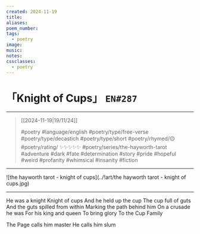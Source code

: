 ```yaml
---
created: 2024-11-19
title:
aliases:
poem_number:
tags:
  - poetry
image:
music:
notes:
cssclasses:
  - poetry
---
```

# 「Knight of Cups」 `EN#287`

---

> [[2024-11-19|19/11/24]]
> 
> #poetry 
> #language/english 
> #poetry/type/free-verse #poetry/type/decastich #poetry/type/short 
> #poetry/rhymed/🟡 
> #poetry/rating/ ✨✨✨✨✨ 
> #poetry/series/the-hayworth-tarot
> #adventure #dark #fate #determination #story #pride #hopeful #weird #profanity #whimsical #insanity #fiction 

---

![the hayworth tarot - knight of cups](../!art/the hayworth tarot - knight of cups.jpg)


---

He was a knight
Knight of cups
And he held up the cup
The cup full of guts
And the guts spilled from within
Marking the path behind him
On a crusade he was
For his king and queen
To bring glory
To the Cup Family

The Page calls him master
He calls him slum